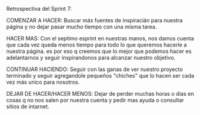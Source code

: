 Retrospectiva del Sprint 7:

COMENZAR A HACER: Buscar más fuentes de inspiracián para nuestra página y no dejar pasar mucho tiempo con una misma tarea. 

HACER MAS: Con el septimo esprint en nuestras manos, nos damos cuenta que cada vez queda menos tiempo para todo lo que queremos hacerle a nuestra página. es por eso q creemos que lo mejor que podemos hacer es adelantarnos y seguir inspirandonos para alcanzar nuestro objetivo.

CONTINUAR HACIENDO: Seguir con las ganas de ver nuestro proyecto terminado y seguir agregandole pequeños "chiches" que lo hacen ser cada vez más unico para nosotros. 

DEJAR DE HACER/HACER MENOS: Dejar de perder muchas horas o dias en cosas q no nos salen por nuestra cuenta y pedir mas ayuda o consultar sitios de intarnet. 
